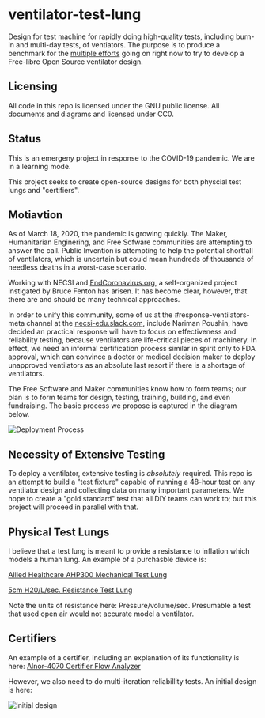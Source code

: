 # ventilator-test-lung
Design for test machine for rapidly doing high-quality tests, including burn-in and multi-day tests, of 
ventiators. The purpose is to produce a benchmark for the [multiple efforts](https://github.com/PubInv/covid19-vent-list) going on right now to try to develop a 
Free-libre Open Source ventilator design.

## Licensing

All code in this repo is licensed under the GNU public license. All documents and diagrams and licensed under CC0.

## Status

This is an emergeny project in response to the COVID-19 pandemic. We are in a learning mode.

This project seeks to create open-source designs for both physcial test lungs and "certifiers".

## Motiavtion

As of March 18, 2020, the pandemic is growing quickly. The Maker, Humanitarian Enginering, and Free Sofware communities are attempting to answer the call. Public Invention is attempting to help the potential shortfall of ventilators, which is uncertain but could mean hundreds of thousands of needless deaths in a worst-case scenario.

Working with NECSI and [EndCoronavirus.org](https://www.endcoronavirus.org/), a self-organized project instigated by Bruce Fenton has arisen. It has become clear, however, that there are and should be many technical approaches.

In order to unify this community, some of us at the #response-ventilators-meta channel at the [necsi-edu.slack.com](necsi-edu.slack.com), include Nariman Poushin, have decided an practical response will have to focus on effectiveness and reliability testing, because ventilators are life-critical pieces of machinery. In effect, we need an informal certification process similar in spirit only to FDA approval, which can convince a doctor or medical decision maker to deploy unapproved ventilators as an absolute last resort if there is a shortage of ventilators.

The Free Software and Maker communities know how to form teams; our plan is to form teams for design, testing, training, building, and even fundraising. The basic process we propose is captured in the diagram below.

![Deployment Process](https://github.com/PubInv/ventilator-test-lung-analyzer/blob/master/Meta-process%20for%20Open%20Source%20Ventilator%20Deployment.svg)

## Necessity of Extensive Testing

To deploy a ventilator, extensive testing is *absolutely* required. This repo is an attempt to build a "test fixture" capable of running a 48-hour test on any ventilator design and collecting data on many important parameters.  We hope to create a "gold standard" test that all DIY teams can work to; but this project will proceed in parallel with that.

## Physical Test Lungs

I believe that a test lung is meant to provide a resistance to inflation which models a human lung.  An example of a purchasble device is:

[Allied Healthcare AHP300 Mechanical Test Lung](https://mfimedical.com/products/allied-healthcare-ahp300-mechanical-test-lung?variant=1189831180302&gclid=Cj0KCQjwjcfzBRCHARIsAO-1_Or1bEKy4YffCthJD3sTJYzZy1JlM-ttMZ_1h6WHfgKte8mN4AA_c_AaAkGCEALw_wcB)

[5cm H20/L/sec. Resistance Test Lung](https://www.grainger.com/product/33JV39?gclid=Cj0KCQjwjcfzBRCHARIsAO-1_Oqb0ML6Rgr4FCKePVsaIVJeHSpm4-jq89cLWnL1YsjuSJcpCzHZFsYaAnoAEALw_wcB&cm_mmc=PPC:+Google+PLA&ef_id=Cj0KCQjwjcfzBRCHARIsAO-1_Oqb0ML6Rgr4FCKePVsaIVJeHSpm4-jq89cLWnL1YsjuSJcpCzHZFsYaAnoAEALw_wcB:G:s&s_kwcid=AL!2966!3!281698276014!!!g!471328313928!)

Note the units of resistance here: Pressure/volume/sec. Presumable a test that used open air would not accurate model a ventilator.


## Certifiers

An example of a certifier, including an explanation of its functionality is here: [Alnor-4070 Certifier  Flow Analyzer](https://www.globaltestsupply.com/product/alnor-4070-certifier-flow-analyzer-system?gclid=Cj0KCQjwjcfzBRCHARIsAO-1_OpV87HtnO7sJXdt92m7W3j69KOddmV-gV0eCZjfKlHTDMWsUCqYe4kaAoaQEALw_wcB)

However, we also need to do multi-iteration reliabillity tests.  An initial design is here:

![initial design](https://github.com/PubInv/ventilator-test-lung/blob/master/VentilatorTestFixture.svg)


